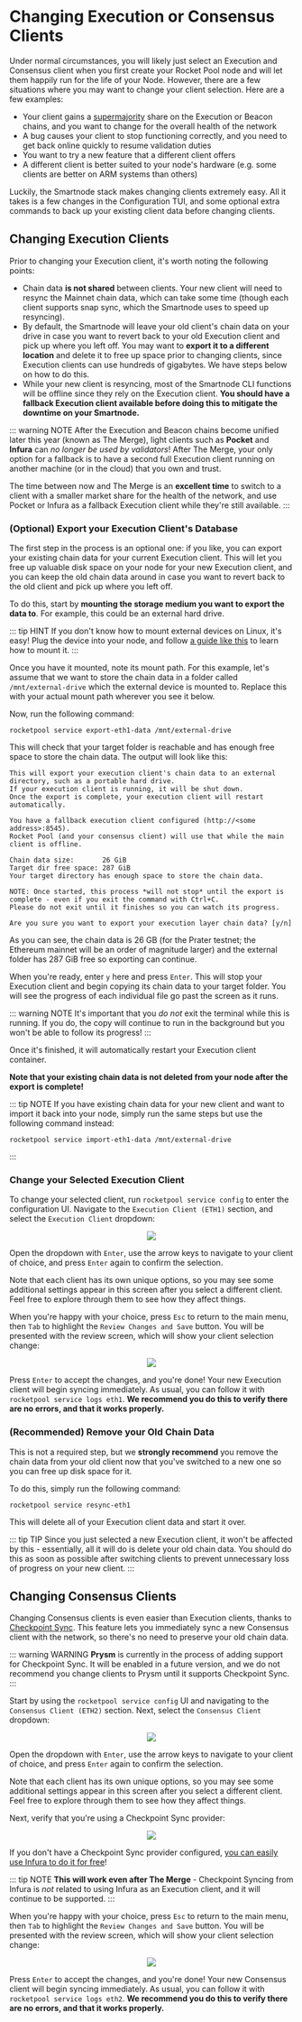 # Changing Execution or Consensus Clients

Under normal circumstances, you will likely just select an Execution and Consensus client when you first create your Rocket Pool node and will let them happily run for the life of your Node.
However, there are a few situations where you may want to change your client selection.
Here are a few examples:

- Your client gains a [supermajority](https://clientdiversity.org/) share on the Execution or Beacon chains, and you want to change for the overall health of the network
- A bug causes your client to stop functioning correctly, and you need to get back online quickly to resume validation duties
- You want to try a new feature that a different client offers
- A different client is better suited to your node's hardware (e.g. some clients are better on ARM systems than others)

Luckily, the Smartnode stack makes changing clients extremely easy.
All it takes is a few changes in the Configuration TUI, and some optional extra commands to back up your existing client data before changing clients.


## Changing Execution Clients

Prior to changing your Execution client, it's worth noting the following points:

- Chain data **is not shared** between clients. Your new client will need to resync the Mainnet chain data, which can take some time (though each client supports snap sync, which the Smartnode uses to speed up resyncing).
- By default, the Smartnode will leave your old client's chain data on your drive in case you want to revert back to your old Execution client and pick up where you left off. You may want to **export it to a different location** and delete it to free up space prior to changing clients, since Execution clients can use hundreds of gigabytes. We have steps below on how to do this.
- While your new client is resyncing, most of the Smartnode CLI functions will be offline since they rely on the Execution client. **You should have a fallback Execution client available before doing this to mitigate the downtime on your Smartnode.**

::: warning NOTE
After the Execution and Beacon chains become unified later this year (known as The Merge), light clients such as **Pocket** and **Infura** can *no longer be used by validators*!
After The Merge, your only option for a fallback is to have a second full Execution client running on another machine (or in the cloud) that you own and trust.

The time between now and The Merge is an **excellent time** to switch to a client with a smaller market share for the health of the network, and use Pocket or Infura as a fallback Execution client while they're still available.
:::


### (Optional) Export your Execution Client's Database

The first step in the process is an optional one: if you like, you can export your existing chain data for your current Execution client.
This will let you free up valuable disk space on your node for your new Execution client, and you can keep the old chain data around in case you want to revert back to the old client and pick up where you left off.

To do this, start by **mounting the storage medium you want to export the data to**.
For example, this could be an external hard drive.

::: tip HINT
If you don't know how to mount external devices on Linux, it's easy!
Plug the device into your node, and follow [a guide like this](https://www.addictivetips.com/ubuntu-linux-tips/mount-external-hard-drives-in-linux/) to learn how to mount it.
:::

Once you have it mounted, note its mount path.
For this example, let's assume that we want to store the chain data in a folder called `/mnt/external-drive` which the external device is mounted to.
Replace this with your actual mount path wherever you see it below.

Now, run the following command:

```
rocketpool service export-eth1-data /mnt/external-drive
```

This will check that your target folder is reachable and has enough free space to store the chain data.
The output will look like this:

```
This will export your execution client's chain data to an external directory, such as a portable hard drive.
If your execution client is running, it will be shut down.
Once the export is complete, your execution client will restart automatically.

You have a fallback execution client configured (http://<some address>:8545).
Rocket Pool (and your consensus client) will use that while the main client is offline.

Chain data size:       26 GiB
Target dir free space: 287 GiB
Your target directory has enough space to store the chain data.

NOTE: Once started, this process *will not stop* until the export is complete - even if you exit the command with Ctrl+C.
Please do not exit until it finishes so you can watch its progress.

Are you sure you want to export your execution layer chain data? [y/n]
```

As you can see, the chain data is 26 GB (for the Prater testnet; the Ethereum mainnet will be an order of magnitude larger) and the external folder has 287 GiB free so exporting can continue.

When you're ready, enter `y` here and press `Enter`.
This will stop your Execution client and begin copying its chain data to your target folder.
You will see the progress of each individual file go past the screen as it runs.

::: warning NOTE
It's important that you *do not* exit the terminal while this is running.
If you do, the copy will continue to run in the background but you won't be able to follow its progress!
:::

Once it's finished, it will automatically restart your Execution client container.

**Note that your existing chain data is not deleted from your node after the export is complete!**

::: tip NOTE
If you have existing chain data for your new client and want to import it back into your node, simply run the same steps but use the following command instead:
```
rocketpool service import-eth1-data /mnt/external-drive
```
:::

### Change your Selected Execution Client

To change your selected client, run `rocketpool service config` to enter the configuration UI.
Navigate to the `Execution Client (ETH1)` section, and select the `Execution Client` dropdown:

<center>

![](./images/tui-select-ec.png)

</center>

Open the dropdown with `Enter`, use the arrow keys to navigate to your client of choice, and press `Enter` again to confirm the selection.

Note that each client has its own unique options, so you may see some additional settings appear in this screen after you select a different client.
Feel free to explore through them to see how they affect things.

When you're happy with your choice, press `Esc` to return to the main menu, then `Tab` to highlight the `Review Changes and Save` button.
You will be presented with the review screen, which will show your client selection change:

<center>

![](./images/tui-confirm-ec.png)

</center>

Press `Enter` to accept the changes, and you're done!
Your new Execution client will begin syncing immediately.
As usual, you can follow it with `rocketpool service logs eth1`.
**We recommend you do this to verify there are no errors, and that it works properly.**


### (Recommended) Remove your Old Chain Data

This is not a required step, but we **strongly recommend** you remove the chain data from your old client now that you've switched to a new one so you can free up disk space for it.

To do this, simply run the following command:

```
rocketpool service resync-eth1
```

This will delete all of your Execution client data and start it over.

::: tip TIP
Since you just selected a new Execution client, it won't be affected by this - essentially, all it will do is delete your old chain data.
You should do this as soon as possible after switching clients to prevent unnecessary loss of progress on your new client.
:::


## Changing Consensus Clients

Changing Consensus clients is even easier than Execution clients, thanks to [Checkpoint Sync](./config-docker.md#beacon-chain-checkpoint-syncing-with-infura).
This feature lets you immediately sync a new Consensus client with the network, so there's no need to preserve your old chain data.

::: warning WARNING
**Prysm** is currently in the process of adding support for Checkpoint Sync.
It will be enabled in a future version, and we do not recommend you change clients to Prysm until it supports Checkpoint Sync.
:::

Start by using the `rocketpool service config` UI and navigating to the `Consensus Client (ETH2)` section.
Next, select the `Consensus Client` dropdown:

<center>

![](./images/tui-select-cc.png)

</center>

Open the dropdown with `Enter`, use the arrow keys to navigate to your client of choice, and press `Enter` again to confirm the selection.

Note that each client has its own unique options, so you may see some additional settings appear in this screen after you select a different client.
Feel free to explore through them to see how they affect things.

Next, verify that you're using a Checkpoint Sync provider:

<center>

![](./images/tui-checkpoint-sync.png)

</center>

If you don't have a Checkpoint Sync provider configured, [you can easily use Infura to do it for free](./config-docker.md#beacon-chain-checkpoint-syncing-with-infura)!

::: tip NOTE
**This will work even after The Merge** - Checkpoint Syncing from Infura is *not* related to using Infura as an Execution client, and it will continue to be supported.
:::

When you're happy with your choice, press `Esc` to return to the main menu, then `Tab` to highlight the `Review Changes and Save` button.
You will be presented with the review screen, which will show your client selection change:

<center>

![](./images/tui-confirm-cc.png)

</center>

Press `Enter` to accept the changes, and you're done!
Your new Consensus client will begin syncing immediately.
As usual, you can follow it with `rocketpool service logs eth2`.
**We recommend you do this to verify there are no errors, and that it works properly.**